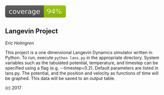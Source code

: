 ![code coverage](img/coverage.svg)


Langevin Project
----------------

*Eric Holmgren*

This project is a one dimensional Langevin Dynamics simulator written in Python. To run, execute `python lans.py` in the appropriate directory. System variables such as the tabulated potential, temperature, and timestep can be specified using a flag (e.g. --timestep=0.2). Default parameters are listed in lans.py. The potential, and the position and velocity as functions of time will be graphed. This data will be saved to an output table.


(c) 2017